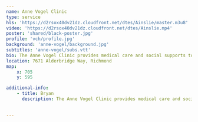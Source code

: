 ```yaml
---
name: Anne Vogel Clinic
type: service
hls: 'https://d2rsox40dv21dz.cloudfront.net/dtes/Ainslie/master.m3u8'
video: 'https://d2rsox40dv21dz.cloudfront.net/dtes/Ainslie.mp4'
poster: 'shared/black-poster.jpg'
profile: 'vch/profile.jpg'
background: 'anne-vogel/background.jpg'
subtitles: 'anne-vogel/subs.vtt'
bio: The Anne Vogel Clinic provides medical care and social supports to individuals who are living with opioid use disorder in Richmond. We are an inter-disciplinary team that provides a variety of evidence-based medical treatment for substance use.
location: 7671 Alderbridge Way, Richmond
map:
    x: 705
    y: 595

additional-info: 
    - title: Bryan
      description: The Anne Vogel Clinic provides medical care and social supports to individuals who are living with opioid use disorder in Richmond. We are an inter-disciplinary team that provides a variety of evidence-based medical treatment for substance use. We offer a welcoming, non-judgement environment, and are happy to meet with people who are actively using illicit substances in order to discuss options for reducing their risk. 
    

---
```

